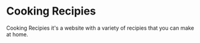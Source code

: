 # Cooking Recipies

Cooking Recipies it's a website with a variety of recipies that you can make at home.